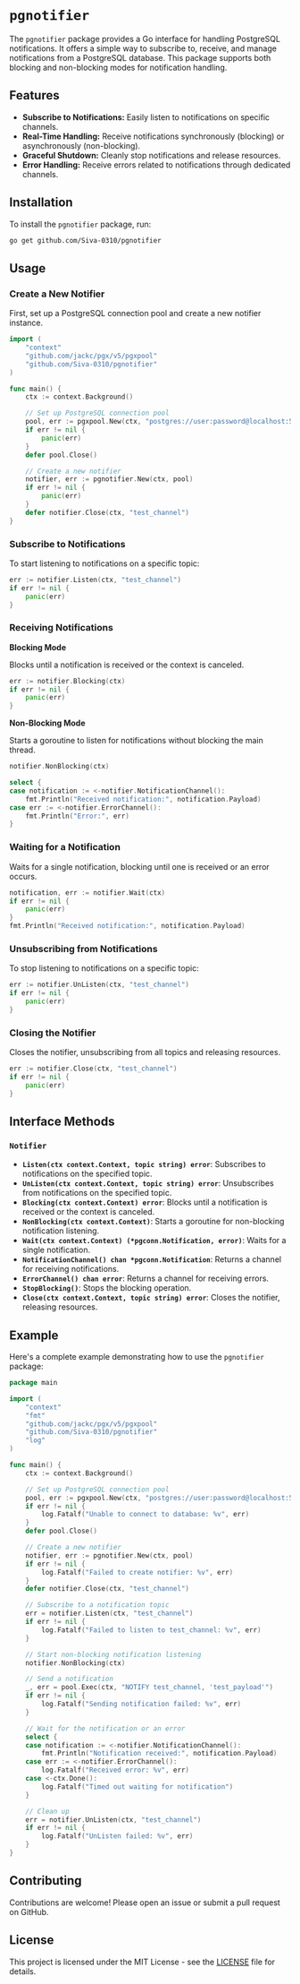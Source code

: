# `pgnotifier`

The `pgnotifier` package provides a Go interface for handling PostgreSQL notifications. It offers a simple way to subscribe to, receive, and manage notifications from a PostgreSQL database. This package supports both blocking and non-blocking modes for notification handling.

## Features

- **Subscribe to Notifications:** Easily listen to notifications on specific channels.
- **Real-Time Handling:** Receive notifications synchronously (blocking) or asynchronously (non-blocking).
- **Graceful Shutdown:** Cleanly stop notifications and release resources.
- **Error Handling:** Receive errors related to notifications through dedicated channels.

## Installation

To install the `pgnotifier` package, run:

```sh
go get github.com/Siva-0310/pgnotifier
```

## Usage

### Create a New Notifier

First, set up a PostgreSQL connection pool and create a new notifier instance.

```go
import (
    "context"
    "github.com/jackc/pgx/v5/pgxpool"
    "github.com/Siva-0310/pgnotifier"
)

func main() {
    ctx := context.Background()

    // Set up PostgreSQL connection pool
    pool, err := pgxpool.New(ctx, "postgres://user:password@localhost:5432/alerts")
    if err != nil {
        panic(err)
    }
    defer pool.Close()

    // Create a new notifier
    notifier, err := pgnotifier.New(ctx, pool)
    if err != nil {
        panic(err)
    }
    defer notifier.Close(ctx, "test_channel")
}
```

### Subscribe to Notifications

To start listening to notifications on a specific topic:

```go
err := notifier.Listen(ctx, "test_channel")
if err != nil {
    panic(err)
}
```

### Receiving Notifications

**Blocking Mode**

Blocks until a notification is received or the context is canceled.

```go
err := notifier.Blocking(ctx)
if err != nil {
    panic(err)
}
```

**Non-Blocking Mode**

Starts a goroutine to listen for notifications without blocking the main thread.

```go
notifier.NonBlocking(ctx)

select {
case notification := <-notifier.NotificationChannel():
    fmt.Println("Received notification:", notification.Payload)
case err := <-notifier.ErrorChannel():
    fmt.Println("Error:", err)
}
```

### Waiting for a Notification

Waits for a single notification, blocking until one is received or an error occurs.

```go
notification, err := notifier.Wait(ctx)
if err != nil {
    panic(err)
}
fmt.Println("Received notification:", notification.Payload)
```

### Unsubscribing from Notifications

To stop listening to notifications on a specific topic:

```go
err := notifier.UnListen(ctx, "test_channel")
if err != nil {
    panic(err)
}
```

### Closing the Notifier

Closes the notifier, unsubscribing from all topics and releasing resources.

```go
err := notifier.Close(ctx, "test_channel")
if err != nil {
    panic(err)
}
```

## Interface Methods

### `Notifier`

- **`Listen(ctx context.Context, topic string) error`**: Subscribes to notifications on the specified topic.
- **`UnListen(ctx context.Context, topic string) error`**: Unsubscribes from notifications on the specified topic.
- **`Blocking(ctx context.Context) error`**: Blocks until a notification is received or the context is canceled.
- **`NonBlocking(ctx context.Context)`**: Starts a goroutine for non-blocking notification listening.
- **`Wait(ctx context.Context) (*pgconn.Notification, error)`**: Waits for a single notification.
- **`NotificationChannel() chan *pgconn.Notification`**: Returns a channel for receiving notifications.
- **`ErrorChannel() chan error`**: Returns a channel for receiving errors.
- **`StopBlocking()`**: Stops the blocking operation.
- **`Close(ctx context.Context, topic string) error`**: Closes the notifier, releasing resources.

## Example

Here's a complete example demonstrating how to use the `pgnotifier` package:

```go
package main

import (
    "context"
    "fmt"
    "github.com/jackc/pgx/v5/pgxpool"
    "github.com/Siva-0310/pgnotifier"
    "log"
)

func main() {
    ctx := context.Background()

    // Set up PostgreSQL connection pool
    pool, err := pgxpool.New(ctx, "postgres://user:password@localhost:5432/alerts")
    if err != nil {
        log.Fatalf("Unable to connect to database: %v", err)
    }
    defer pool.Close()

    // Create a new notifier
    notifier, err := pgnotifier.New(ctx, pool)
    if err != nil {
        log.Fatalf("Failed to create notifier: %v", err)
    }
    defer notifier.Close(ctx, "test_channel")

    // Subscribe to a notification topic
    err = notifier.Listen(ctx, "test_channel")
    if err != nil {
        log.Fatalf("Failed to listen to test_channel: %v", err)
    }

    // Start non-blocking notification listening
    notifier.NonBlocking(ctx)

    // Send a notification
    _, err = pool.Exec(ctx, "NOTIFY test_channel, 'test_payload'")
    if err != nil {
        log.Fatalf("Sending notification failed: %v", err)
    }

    // Wait for the notification or an error
    select {
    case notification := <-notifier.NotificationChannel():
        fmt.Println("Notification received:", notification.Payload)
    case err := <-notifier.ErrorChannel():
        log.Fatalf("Received error: %v", err)
    case <-ctx.Done():
        log.Fatalf("Timed out waiting for notification")
    }

    // Clean up
    err = notifier.UnListen(ctx, "test_channel")
    if err != nil {
        log.Fatalf("UnListen failed: %v", err)
    }
}
```

## Contributing

Contributions are welcome! Please open an issue or submit a pull request on GitHub.

## License

This project is licensed under the MIT License - see the [LICENSE](LICENSE.txt) file for details.
